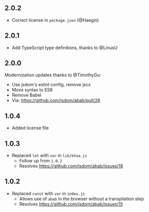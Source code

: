 ## 2.0.2

- Correct license in `package.json` (@Haegin)

## 2.0.1

- Add TypeScript type definitions, thanks to @LinusU

## 2.0.0

Modernization updates thanks to @TimothyGu:

- Use jsdom's eslint config, remove jscs
- Move syntax to ES6
- Remove Babel
- Via: https://github.com/jsdom/abab/pull/26

## 1.0.4

- Added license file

## 1.0.3

- Replaced `let` with `var` in `lib/btoa.js`
  - Follow up from `1.0.2`
  - Resolves https://github.com/jsdom/abab/issues/18

## 1.0.2

- Replaced `const` with `var` in `index.js`
  - Allows use of `abab` in the browser without a transpilation step
  - Resolves https://github.com/jsdom/abab/issues/15
